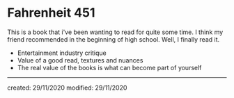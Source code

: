 # Fahrenheit 451
This is a book that i've been wanting to read for quite some time. I think my friend recommended in the beginning of high school. Well, I finally read it.

- Entertainment industry critique
- Value of a good read, textures and nuances
- The real value of the books is what can become part of yourself

---

created: 29/11/2020
modified: 29/11/2020